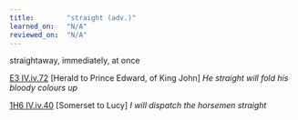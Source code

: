 ```yaml
---
title:        "straight (adv.)"
learned_on:   "N/A"
reviewed_on:  "N/A"
---
```


straightaway, immediately, at once

[E3 IV.iv.72](https://www.shakespeareswords.com/Public/Play.aspx?Act=4&Scene=4&WorkId=14#164821) \[Herald to Prince Edward, of King John\] *He straight will fold his bloody colours up*

[1H6 IV.iv.40](https://www.shakespeareswords.com/Public/Play.aspx?Act=4&Scene=4&WorkId=25#203478) \[Somerset to Lucy\] *I will dispatch the horsemen straight*

